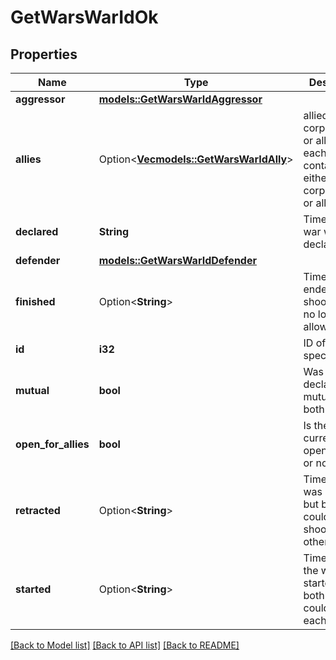 # GetWarsWarIdOk

## Properties

Name | Type | Description | Notes
------------ | ------------- | ------------- | -------------
**aggressor** | [**models::GetWarsWarIdAggressor**](get_wars_war_id_aggressor.md) |  | 
**allies** | Option<[**Vec<models::GetWarsWarIdAlly>**](get_wars_war_id_ally.md)> | allied corporations or alliances, each object contains either corporation_id or alliance_id | [optional]
**declared** | **String** | Time that the war was declared | 
**defender** | [**models::GetWarsWarIdDefender**](get_wars_war_id_defender.md) |  | 
**finished** | Option<**String**> | Time the war ended and shooting was no longer allowed | [optional]
**id** | **i32** | ID of the specified war | 
**mutual** | **bool** | Was the war declared mutual by both parties | 
**open_for_allies** | **bool** | Is the war currently open for allies or not | 
**retracted** | Option<**String**> | Time the war was retracted but both sides could still shoot each other | [optional]
**started** | Option<**String**> | Time when the war started and both sides could shoot each other | [optional]

[[Back to Model list]](../README.md#documentation-for-models) [[Back to API list]](../README.md#documentation-for-api-endpoints) [[Back to README]](../README.md)


